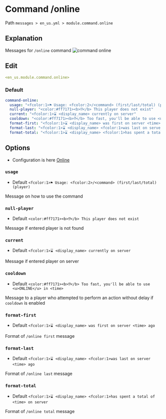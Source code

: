 # Command /online
Path `messages > en_us.yml > module.command.online`

## Explanation
Messages for `/online` command
![command online](/commandonline.png)

## Edit
```yaml
<en_us.module.command.online>
```

### Default
```yaml
command-online:
  usage: "<fcolor:1>⚑ Usage: <fcolor:2>/<command> (first/last/total) (player)"
  null-player: "<color:#ff7171><b>⁉</b> This player does not exist"
  current: "<fcolor:1>⌛ <display_name> currently on server"
  cooldown: "<color:#ff7171><b>⁉</b> Too fast, you'll be able to use <u>ONLINE</u> in <time>"
  format-first: "<fcolor:1>⌛ <display_name> was first on server <time> ago"
  format-last: "<fcolor:1>⌛ <display_name> <fcolor:1>was last on server <time> ago"
  format-total: "<fcolor:1>⌛ <display_name> <fcolor:1>has spent a total of <time> on server"
```

## Options

- Configuration is here [Online](/en/config/module/command/command-online/)

### `usage`
- Default `<fcolor:1>⚑ Usage: <fcolor:2>/<command> (first/last/total) (player)`

Message on how to use the command

### `null-player`
- Default `<color:#ff7171><b>⁉</b> This player does not exist`

Message if entered player is not found

### `current`
- Default `<fcolor:1>⌛ <display_name> currently on server`

Message if entered player on server

### `cooldown`
- Default `<color:#ff7171><b>⁉</b> Too fast, you'll be able to use <u>ONLINE</u> in <time>`

Message to a player who attempted to perform an action without delay if `cooldown` is enabled

### `format-first`
- Default `<fcolor:1>⌛ <display_name> was first on server <time> ago`

Format of `/online first` message

### `format-last`
- Default `<fcolor:1>⌛ <display_name> <fcolor:1>was last on server <time> ago`

Format of `/online last` message

### `format-total`
- Default `<fcolor:1>⌛ <display_name> <fcolor:1>has spent a total of <time> on server`

Format of `/online total` message

